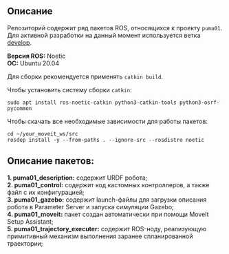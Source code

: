 ## Описание

Репозиторий содержит ряд пакетов ROS, относящихся к проекту `puma01`. Для активной разработки на данный момент используется ветка [develop](https://github.com/skbmir/puma01/tree/develop).

**Версия ROS:** Noetic  
**ОС:** Ubuntu 20.04

Для сборки рекомендуется применять `catkin build`.

Чтобы установить систему сборки `catkin`: 
```
sudo apt install ros-noetic-catkin python3-catkin-tools python3-osrf-pycommon
``` 

Чтобы скачать все необходимые зависимости для работы пакетов:
```
cd ~/your_moveit_ws/src
rosdep install -y --from-paths . --ignore-src --rosdistro noetic
```

## Описание пакетов:
**1. puma01_description:** содержит URDF робота;   
**2. puma01_control:** содержит код кастомных контроллеров, а также файл с их конфигурацией;  
**3. puma01_gazebo:** содержит launch-файлы для загрузки описания робота в Parameter Server и запуска симуляции Gazebo;  
**4. puma01_moveit:** пакет создан автоматически при помощи MoveIt Setup Assistant;  
**5. puma01_trajectory_executer:** содержит ROS-ноду, реализующую примитивный механизм выполнения заранее спланированной траектории;  

<!--
## TO-DO
- добавить команды, используемые для запуска всего
- по-английски всё писать может??
-->
